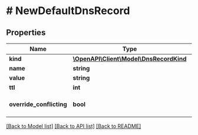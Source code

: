 # # NewDefaultDnsRecord

## Properties

Name | Type | Description | Notes
------------ | ------------- | ------------- | -------------
**kind** | [**\OpenAPI\Client\Model\DnsRecordKind**](DnsRecordKind.md) |  |
**name** | **string** |  |
**value** | **string** |  |
**ttl** | **int** |  | [optional]
**override_conflicting** | **bool** |  | [optional] [default to false]

[[Back to Model list]](../../README.md#models) [[Back to API list]](../../README.md#endpoints) [[Back to README]](../../README.md)
